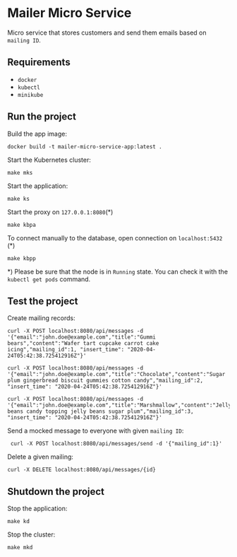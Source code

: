 # Mailer Micro Service

Micro service that stores customers and send them emails based on `mailing ID`.

## Requirements

- `docker`
- `kubectl`
- `minikube`

## Run the project

Build the app image:

```shell
docker build -t mailer-micro-service-app:latest .
```

Start the Kubernetes cluster:

```shell
make mks
```

Start the application:

```shell
make ks
```

Start the proxy on `127.0.0.1:8080`(*)

```shell
make kbpa
```

To connect manually to the database, open connection on `localhost:5432` (*)

```shell
make kbpp
```

*) Please be sure that the node is in `Running` state. You can check it with the `kubectl get pods` command.

## Test the project 

Create mailing records:

```shell
curl -X POST localhost:8080/api/messages -d '{"email":"john.doe@example.com","title":"Gummi bears","content":"Wafer tart cupcake carrot cake icing","mailing_id":1, "insert_time": "2020-04-24T05:42:38.725412916Z"}'

curl -X POST localhost:8080/api/messages -d '{"email":"john.doe@example.com","title":"Chocolate","content":"Sugar plum gingerbread biscuit gummies cotton candy","mailing_id":2, "insert_time": "2020-04-24T05:42:38.725412916Z"}'

curl -X POST localhost:8080/api/messages -d '{"email":"john.doe@example.com","title":"Marshmallow","content":"Jelly beans candy topping jelly beans sugar plum","mailing_id":3, "insert_time": "2020-04-24T05:42:38.725412916Z"}'
```

Send a mocked message to everyone with given `mailing ID`:

```shell
 curl -X POST localhost:8080/api/messages/send -d '{"mailing_id":1}'
```

Delete a given mailing:

```shell
curl -X DELETE localhost:8080/api/messages/{id}
```

## Shutdown the project

Stop the application:

```shell
make kd
```

Stop the cluster:

```shell
make mkd
```
